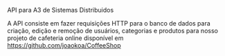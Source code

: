 API para A3 de Sistemas Distribuidos

A API consiste em fazer requisições HTTP para o banco de dados para criação, edição e remoção de usuários, categorias e produtos para nosso projeto de cafeteria online disponível em https://github.com/joaokoa/CoffeeShop
